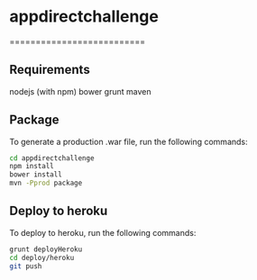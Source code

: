 # appdirectchallenge
==========================

## Requirements

nodejs (with npm)
bower
grunt
maven

## Package

To generate a production .war file, run the following commands:

```bash
cd appdirectchallenge
npm install
bower install
mvn -Pprod package
```

## Deploy to heroku

To deploy to heroku, run the following commands:

```bash
grunt deployHeroku
cd deploy/heroku
git push
```
